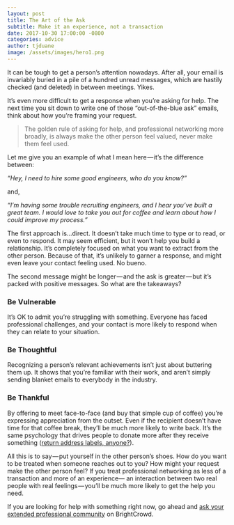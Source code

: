 ```yaml
---
layout: post
title: The Art of the Ask
subtitle: Make it an experience, not a transaction
date: 2017-10-30 17:00:00 -0800
categories: advice
author: tjduane
image: /assets/images/hero1.png
---
```


It can be tough to get a person’s attention nowadays. After all, your email is invariably buried in a pile of a hundred unread messages, which are hastily checked (and deleted) in between meetings. Yikes.

It’s even more difficult to get a response when you’re asking for help. The next time you sit down to write one of those “out-of-the-blue ask” emails, think about how you’re framing your request.

> The golden rule of asking for help, and professional networking more broadly, is always make the other person feel valued, never make them feel used.

Let me give you an example of what I mean here — it’s the difference between:

*“Hey, I need to hire some good engineers, who do you know?”*

and,

*“I’m having some trouble recruiting engineers, and I hear you’ve built a great team. I would love to take you out for coffee and learn about how I could improve my process.”*

The first approach is...direct. It doesn’t take much time to type or to read, or even to respond. It may seem efficient, but it won’t help you build a relationship. It’s completely focused on what you want to extract from the other person. Because of that, it’s unlikely to garner a response, and might even leave your contact feeling used. No bueno.

The second message might be longer — and the ask is greater — but it’s packed with positive messages. So what are the takeaways?

### Be Vulnerable
It’s OK to admit you’re struggling with something. Everyone has faced professional challenges, and your contact is more likely to respond when they can relate to your situation.

### Be Thoughtful
Recognizing a person’s relevant achievements isn’t just about buttering them up. It shows that you’re familiar with their work, and aren’t simply sending blanket emails to everybody in the industry.

### Be Thankful
By offering to meet face-to-face (and buy that simple cup of coffee) you’re expressing appreciation from the outset. Even if the recipient doesn’t have time for that coffee break, they’ll be much more likely to write back. It’s the same psychology that drives people to donate more after they receive something ([return address labels, anyone?][address_labels]).

All this is to say — put yourself in the other person’s shoes. How do you want to be treated when someone reaches out to you? How might your request make the other person feel? If you treat professional networking as less of a transaction and more of an experience— an interaction between two real people with real feelings — you’ll be much more likely to get the help you need.

If you are looking for help with something right now, go ahead and [ask your extended professional community][brightcrowd] on BrightCrowd.

[brightcrowd]: https://brightcrowd.com
[address_labels]: http://adage.com/article/goodworks/address-labels/231067/

